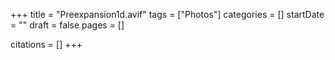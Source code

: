 +++
title = "Preexpansion1d.avif"
tags = ["Photos"]
categories = []
startDate = ""
draft = false
pages = []

citations = []
+++
